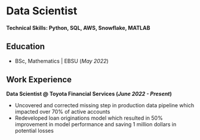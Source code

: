 # Data Scientist

#### Technical Skills: Python, SQL, AWS, Snowflake, MATLAB

## Education
- BSc, Mathematics | EBSU (_May 2022_)								       		


## Work Experience
**Data Scientist @ Toyota Financial Services (_June 2022 - Present_)**
- Uncovered and corrected missing step in production data pipeline which impacted over 70% of active accounts
- Redeveloped loan originations model which resulted in 50% improvement in model performance and saving 1 million dollars in potential losses
